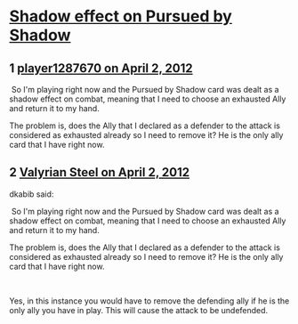 # [Shadow effect on Pursued by Shadow](https://community.fantasyflightgames.com/topic/62599-shadow-effect-on-pursued-by-shadow/)

## 1 [player1287670 on April 2, 2012](https://community.fantasyflightgames.com/topic/62599-shadow-effect-on-pursued-by-shadow/?do=findComment&comment=612632)

 So I'm playing right now and the Pursued by Shadow card was dealt as a shadow effect on combat, meaning that I need to choose an exhausted Ally and return it to my hand.

The problem is, does the Ally that I declared as a defender to the attack is considered as exhausted already so I need to remove it? He is the only ally card that I have right now.

## 2 [Valyrian Steel on April 2, 2012](https://community.fantasyflightgames.com/topic/62599-shadow-effect-on-pursued-by-shadow/?do=findComment&comment=612648)

dkabib said:

 So I'm playing right now and the Pursued by Shadow card was dealt as a shadow effect on combat, meaning that I need to choose an exhausted Ally and return it to my hand.

The problem is, does the Ally that I declared as a defender to the attack is considered as exhausted already so I need to remove it? He is the only ally card that I have right now.



 

Yes, in this instance you would have to remove the defending ally if he is the only ally you have in play. This will cause the attack to be undefended. 

